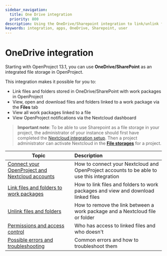 ```yaml
---
sidebar_navigation:
  title: One Drive integration
  priority: 800
description: Using the OneDrive/Sharepoint integration to link/unlink files and folders to work packages, viewing and downloading files and troubleshooting common errors
keywords: integration, apps, OneDrive, Sharepoint, user
---
```


# OneDrive integration


Starting with OpenProject 13.1, you can use **OneDrive/SharePoint** as an integrated file storage in OpenProject.

This integration makes it possible for you to:
- Link files and folders stored in OneDrive/SharePoint with work packages in OpenProject
- View, open and download files and folders linked to a work package via the **Files** tab
- View all work packages linked to a file
- View OpenProject notifications via the Nextcloud dashboard



> **Important note**: To be able to use Sharepoint as a file storage in your project, the administrator of your instance should first have completed the [Nextcloud integration setup](../../system-admin-guide/integrations/nextcloud). Then a project administrator can activate Nextcloud in the  [**File storages**](../projects/project-settings/file-storages/) for a project.


| Topic                                                        | Description                                                  |
| ------------------------------------------------------------ | :----------------------------------------------------------- |
| [Connect your OpenProject and Nextcloud accounts](#connect-your-openproject-and-nextcloud-accounts) | How to connect your Nextcloud and OpenProject accounts to be able to use this integration |
| [Link files and folders to work packages](#link-files-and-folders-to-work-packages) | How to link files and folders to work packages and view and download linked files |
| [Unlink files and folders](#remove-links)                    | How to remove the link between a work package and a Nextcloud file or folder |
| [Permissions and access control](#permissions-and-access-control) | Who has access to linked files and who doesn't               |
| [Possible errors and troubleshooting](#possible-errors-and-troubleshooting) | Common errors and how to troubleshoot them     
